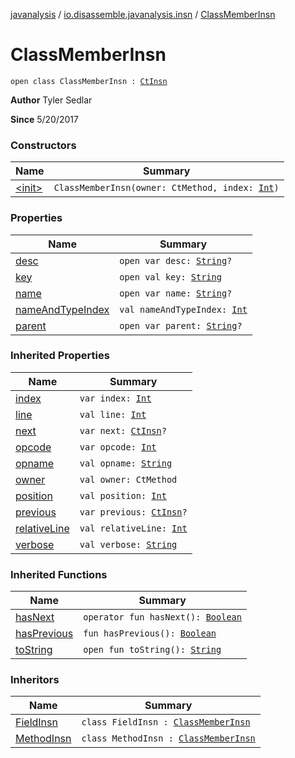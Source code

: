 [javanalysis](../../index.md) / [io.disassemble.javanalysis.insn](../index.md) / [ClassMemberInsn](./index.md)

# ClassMemberInsn

`open class ClassMemberInsn : `[`CtInsn`](../-ct-insn/index.md)

**Author**
Tyler Sedlar

**Since**
5/20/2017

### Constructors

| Name | Summary |
|---|---|
| [&lt;init&gt;](-init-.md) | `ClassMemberInsn(owner: CtMethod, index: `[`Int`](https://kotlinlang.org/api/latest/jvm/stdlib/kotlin/-int/index.html)`)` |

### Properties

| Name | Summary |
|---|---|
| [desc](desc.md) | `open var desc: `[`String`](https://kotlinlang.org/api/latest/jvm/stdlib/kotlin/-string/index.html)`?` |
| [key](key.md) | `open val key: `[`String`](https://kotlinlang.org/api/latest/jvm/stdlib/kotlin/-string/index.html) |
| [name](name.md) | `open var name: `[`String`](https://kotlinlang.org/api/latest/jvm/stdlib/kotlin/-string/index.html)`?` |
| [nameAndTypeIndex](name-and-type-index.md) | `val nameAndTypeIndex: `[`Int`](https://kotlinlang.org/api/latest/jvm/stdlib/kotlin/-int/index.html) |
| [parent](parent.md) | `open var parent: `[`String`](https://kotlinlang.org/api/latest/jvm/stdlib/kotlin/-string/index.html)`?` |

### Inherited Properties

| Name | Summary |
|---|---|
| [index](../-ct-insn/--index--.md) | `var index: `[`Int`](https://kotlinlang.org/api/latest/jvm/stdlib/kotlin/-int/index.html) |
| [line](../-ct-insn/line.md) | `val line: `[`Int`](https://kotlinlang.org/api/latest/jvm/stdlib/kotlin/-int/index.html) |
| [next](../-ct-insn/next.md) | `var next: `[`CtInsn`](../-ct-insn/index.md)`?` |
| [opcode](../-ct-insn/opcode.md) | `var opcode: `[`Int`](https://kotlinlang.org/api/latest/jvm/stdlib/kotlin/-int/index.html) |
| [opname](../-ct-insn/opname.md) | `val opname: `[`String`](https://kotlinlang.org/api/latest/jvm/stdlib/kotlin/-string/index.html) |
| [owner](../-ct-insn/owner.md) | `val owner: CtMethod` |
| [position](../-ct-insn/position.md) | `val position: `[`Int`](https://kotlinlang.org/api/latest/jvm/stdlib/kotlin/-int/index.html) |
| [previous](../-ct-insn/previous.md) | `var previous: `[`CtInsn`](../-ct-insn/index.md)`?` |
| [relativeLine](../-ct-insn/relative-line.md) | `val relativeLine: `[`Int`](https://kotlinlang.org/api/latest/jvm/stdlib/kotlin/-int/index.html) |
| [verbose](../-ct-insn/verbose.md) | `val verbose: `[`String`](https://kotlinlang.org/api/latest/jvm/stdlib/kotlin/-string/index.html) |

### Inherited Functions

| Name | Summary |
|---|---|
| [hasNext](../-ct-insn/has-next.md) | `operator fun hasNext(): `[`Boolean`](https://kotlinlang.org/api/latest/jvm/stdlib/kotlin/-boolean/index.html) |
| [hasPrevious](../-ct-insn/has-previous.md) | `fun hasPrevious(): `[`Boolean`](https://kotlinlang.org/api/latest/jvm/stdlib/kotlin/-boolean/index.html) |
| [toString](../-ct-insn/to-string.md) | `open fun toString(): `[`String`](https://kotlinlang.org/api/latest/jvm/stdlib/kotlin/-string/index.html) |

### Inheritors

| Name | Summary |
|---|---|
| [FieldInsn](../-field-insn/index.md) | `class FieldInsn : `[`ClassMemberInsn`](./index.md) |
| [MethodInsn](../-method-insn/index.md) | `class MethodInsn : `[`ClassMemberInsn`](./index.md) |
